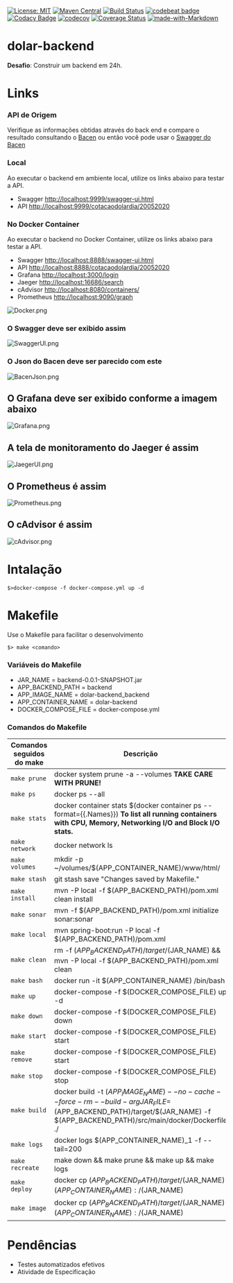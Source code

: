 [![License: MIT](https://img.shields.io/badge/License-MIT-yellow.svg)](https://opensource.org/licenses/MIT) [![Maven Central](https://maven-badges.herokuapp.com/maven-central/cz.jirutka.rsql/rsql-parser/badge.svg?style=plastic)](https://maven-badges.herokuapp.com/maven-central/cz.jirutka.rsql/rsql-parser)
[![Build Status](https://travis-ci.org/pambrose/prometheus-proxy.svg?branch=master)](https://travis-ci.org/pambrose/prometheus-proxy)
[![codebeat badge](https://codebeat.co/badges/8dbe1dc6-628e-44a4-99f9-d468831ff0cc)](https://codebeat.co/projects/github-com-pambrose-prometheus-proxy-master)
[![Codacy Badge](https://api.codacy.com/project/badge/Grade/422df508473443df9fbd8ea00fdee973)](https://www.codacy.com/app/pambrose/prometheus-proxy?utm_source=github.com&utm_medium=referral&utm_content=pambrose/prometheus-proxy&utm_campaign=Badge_Grade)
[![codecov](https://codecov.io/gh/pambrose/prometheus-proxy/branch/master/graph/badge.svg)](https://codecov.io/gh/pambrose/prometheus-proxy)
[![Coverage Status](https://coveralls.io/repos/github/pambrose/prometheus-proxy/badge.svg?branch=master)](https://coveralls.io/github/pambrose/prometheus-proxy?branch=master)
[![made-with-Markdown](https://img.shields.io/badge/Made%20with-Markdown-1f425f.svg)](http://commonmark.org)

# dolar-backend

**Desafio**: Construir um backend em 24h.

# Links

### API de Origem

Verifique as informações obtidas através do back end e compare o resultado consultando o [Bacen](<https://olinda.bcb.gov.br/olinda/servico/PTAX/versao/v1/odata/CotacaoDolarDia(dataCotacao=@dataCotacao)?@dataCotacao=%2705-20-2020%27&$top=100&$skip=0&$format=json&$select=cotacaoCompra,cotacaoVenda,dataHoraCotacao>) ou então você pode usar o [Swagger do Bacen](https://olinda.bcb.gov.br/olinda/servico/PTAX/versao/v1/swagger-ui3#/)

### Local

Ao executar o backend em ambiente local, utilize os links abaixo para testar a API.

- Swagger [http://localhost:9999/swagger-ui.html](http://localhost:9999/swagger-ui.html)
- API [http://localhost:9999/cotacaodolardia/20052020](http://localhost:9999/cotacaodolardia/20052020)

### No Docker Container

Ao executar o backend no Docker Container, utilize os links abaixo para testar a API.

- Swagger [http://localhost:8888/swagger-ui.html](http://localhost:9999/swagger-ui.html)
- API [http://localhost:8888/cotacaodolardia/20052020](http://localhost:9999/cotacaodolardia/20052020)
- Grafana [http://localhost:3000/login](http://localhost:3000/login)
- Jaeger [http://localhost:16686/search](http://localhost:16686/search)
- cAdvisor [http://localhost:8080/containers/](http://localhost:8080/containers/)
- Prometheus [http://localhost:9090/graph](http://localhost:9090/graph)

![Docker.png](Docker.png)

### O Swagger deve ser exibido assim

![SwaggerUI.png](SwaggerUI.png)

### O Json do Bacen deve ser parecido com este

![BacenJson.png](BacenJson.png)

## O Grafana deve ser exibido conforme a imagem abaixo

![Grafana.png](Grafana.png)

## A tela de monitoramento do Jaeger é assim

![JaegerUI.png](JaegerUI.png)

## O Prometheus é assim

![Prometheus.png](Prometheus.png)

## O cAdvisor é assim

![cAdvisor.png](cAdvisor.png)

# Intalação

`$>docker-compose -f docker-compose.yml up -d`

# Makefile

Use o Makefile para facilitar o desenvolvimento

`$> make <comando>`

### Variáveis do Makefile

- JAR_NAME = backend-0.0.1-SNAPSHOT.jar
- APP_BACKEND_PATH = backend
- APP_IMAGE_NAME = dolar-backend_backend
- APP_CONTAINER_NAME = dolar-backend
- DOCKER_COMPOSE_FILE = docker-compose.yml

### Comandos do Makefile

| Comandos seguidos do make | Descrição                                                                                                                                                                |
| ------------------------- | ------------------------------------------------------------------------------------------------------------------------------------------------------------------------ |
| `make prune`              | docker system prune -a --volumes **TAKE CARE WITH PRUNE!**                                                                                                               |
| `make ps`                 | docker ps --all                                                                                                                                                          |
| `make stats`              | docker container stats \$(docker container ps --format={{.Names}}) **To list all running containers with CPU, Memory, Networking I/O and Block I/O stats.**              |
| `make network`            | docker network ls                                                                                                                                                        |
| `make volumes`            | mkdir -p ~/volumes/\$(APP_CONTAINER_NAME)/www/html/                                                                                                                      |
| `make stash`              | git stash save "Changes saved by Makefile."                                                                                                                              |
| `make install`            | mvn -P local -f \$(APP_BACKEND_PATH)/pom.xml clean install                                                                                                               |
| `make sonar`              | mvn -f \$(APP_BACKEND_PATH)/pom.xml initialize sonar:sonar                                                                                                               |
| `make local`              | mvn spring-boot:run -P local -f \$(APP_BACKEND_PATH)/pom.xml                                                                                                             |
| `make clean`              | rm -f $(APP_BACKEND_PATH)/target/$(JAR_NAME) && mvn -P local -f \$(APP_BACKEND_PATH)/pom.xml clean                                                                       |
| `make bash`               | docker run -it \$(APP_CONTAINER_NAME) /bin/bash                                                                                                                          |
| `make up`                 | docker-compose -f \$(DOCKER_COMPOSE_FILE) up -d                                                                                                                          |
| `make down`               | docker-compose -f \$(DOCKER_COMPOSE_FILE) down                                                                                                                           |
| `make start`              | docker-compose -f \$(DOCKER_COMPOSE_FILE) start                                                                                                                          |
| `make remove`             | docker-compose -f \$(DOCKER_COMPOSE_FILE) start                                                                                                                          |
| `make stop`               | docker-compose -f \$(DOCKER_COMPOSE_FILE) stop                                                                                                                           |
| `make build`              | docker build -t $(APP_IMAGE_NAME) --no-cache --force-rm --build-arg JAR_FILE=$(APP_BACKEND_PATH)/target/$(JAR_NAME) -f $(APP_BACKEND_PATH)/src/main/docker/Dockerfile ./ |
| `make logs`               | docker logs \$(APP_CONTAINER_NAME)\_1 -f --tail=200                                                                                                                      |
| `make recreate`           | make down && make prune && make up && make logs                                                                                                                          |
| `make deploy`             | docker cp $(APP_BACKEND_PATH)/target/$(JAR_NAME) $(APP_CONTAINER_NAME):/$(JAR_NAME)                                                                                      |
| `make image`              | docker cp $(APP_BACKEND_PATH)/target/$(JAR_NAME) $(APP_CONTAINER_NAME):/$(JAR_NAME)                                                                                      |

# Pendências

- Testes automatizados efetivos
- Atividade de Especificação
